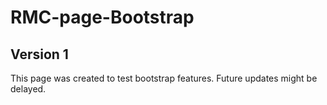 # RMC-page-Bootstrap

## Version 1
This page was created to test bootstrap features.
Future updates might be delayed.
